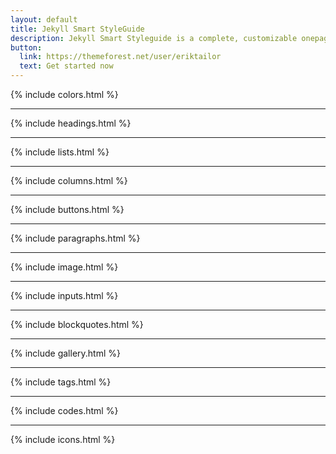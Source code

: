 ```yaml
---
layout: default
title: Jekyll Smart StyleGuide
description: Jekyll Smart Styleguide is a complete, customizable onepage Jekyll theme, including a wide range of styleguide components. It is perfect starting point of developing any kind of static websites.
button:
  link: https://themeforest.net/user/eriktailor
  text: Get started now
---
```


{% include colors.html %}

---

{% include headings.html %}

---

{% include lists.html %}

---

{% include columns.html %}

---

{% include buttons.html %}

---

{% include paragraphs.html %}

---

{% include image.html %}

---

{% include inputs.html %}

---

{% include blockquotes.html %}

---

{% include gallery.html %}

---

{% include tags.html %}

---

{% include codes.html %}

---

{% include icons.html %}
